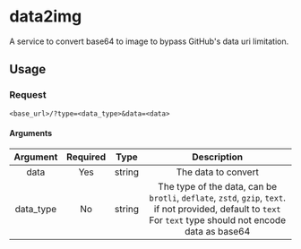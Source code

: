 # data2img

A service to convert base64 to image to bypass GitHub's data uri limitation.

## Usage

### Request

`<base_url>/?type=<data_type>&data=<data>`

#### Arguments

| Argument  | Required |  Type  |                                                                               Description                                                                               |
|:---------:|:--------:|:------:|:-----------------------------------------------------------------------------------------------------------------------------------------------------------------------:|
|   data    |   Yes    | string |                                                                           The data to convert                                                                           |
| data_type |    No    | string | The type of the data, can be `brotli`, `deflate`, `zstd`, `gzip`, `text`.<br/> if not provided, default to `text`<br/> For `text` type should not encode data as base64 |